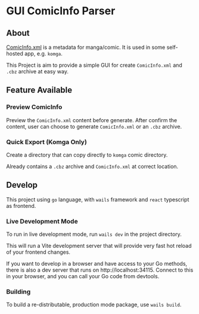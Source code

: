 # GUI ComicInfo Parser

## About

 [ComicInfo.xml](https://anansi-project.github.io/docs/comicinfo/documentation)  is a metadata for manga/comic. It is used in some self-hosted app, e.g. `komga`.

This Project is aim to provide a simple GUI for create `ComicInfo.xml` and `.cbz` archive at easy way.

## Feature Available

### Preview ComicInfo

Preview the `ComicInfo.xml` content before generate. After confirm the content, user can choose to generate `ComicInfo.xml` or an `.cbz` archive.

### Quick Export (Komga Only)

Create a directory that can copy directly to `komga` comic directory.

Already contains a `.cbz` archive and `ComicInfo.xml` at correct location.

## Develop

This project using `go` language, with `wails` framework and `react` typescript as frontend.

### Live Development Mode

To run in live development mode, run `wails dev` in the project directory.

This will run a Vite development server that will provide very fast hot reload of your frontend changes.

If you want to develop in a browser and have access to your Go methods, there is also a dev server that runs on http://localhost:34115. Connect to this in your browser, and you can call your Go code from devtools.

### Building

To build a re-distributable, production mode package, use `wails build`.
